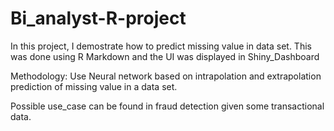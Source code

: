# Bi_analyst-R-project
In this project, I demostrate how to predict missing value in data set.
This was done using R Markdown and  the UI was displayed in Shiny_Dashboard

Methodology: Use Neural network based on intrapolation and extrapolation prediction of missing value 
in a data set.

Possible use_case can be found in fraud detection given  some transactional data.
